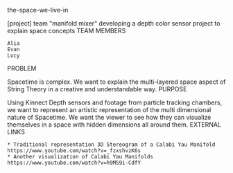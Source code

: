 the-space-we-live-in

[project] team "manifold mixer" developing a depth color sensor project to explain space concepts
TEAM MEMBERS

    Alia
    Evan
    Lucy

PROBLEM

Spacetime is complex. We want to explain the multi-layered space aspect of String Theory in a creative and understandable way.
PURPOSE

Using Kinnect Depth sensors and footage from particle tracking chambers, we want to represent an artistic representation of the multi dimensional nature of Spacetime. We want the viewer to see how they can visualize themselves in a space with hidden dimensions all around them.
EXTERNAL LINKS

    * Traditional representation 3D Stereogram of a Calabi Yau Manifold https://www.youtube.com/watch?v=_fzxshvzK6s
    * Another visualization of Calabi Yau Manifolds https://www.youtube.com/watch?v=h9MS9i-CdfY
